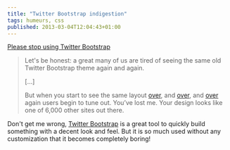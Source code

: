 ```yaml
---
title: "Twitter Bootstrap indigestion"
tags: humeurs, css
published: 2013-03-04T12:04:43+01:00
---
```


[Please stop using Twitter
Bootstrap](http://notes.unwieldy.net/post/43508972396/please-stop-using-twitter-bootstrap)

> Let's be honest: a great many of us are tired of seeing the same old Twitter
> Bootstrap theme again and again.
>
> [...]
>
> But when you start to see the same layout [over](http://www.financialq.com/),
> and [over](http://www.appfeed.net/), and [over](http://fiveaday.co/) again users
> begin to tune out. You’ve lost me. Your design looks like one of 6,000 other
> sites out there.


Don't get me wrong, [Twitter Bootstrap](http://twitter.github.com/bootstrap/) is
a great tool to quickly build something with a decent look and feel. But it is
so much used without any customization that it becomes completely boring!

